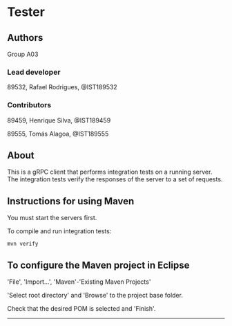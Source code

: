 # Tester


## Authors

Group A03


### Lead developer

89532, Rafael Rodrigues, @IST189532


### Contributors

89459, Henrique Silva, @IST189459

89555, Tomás Alagoa, @IST189555


## About

This is a gRPC client that performs integration tests on a running server.
The integration tests verify the responses of the server to a set of requests.


## Instructions for using Maven

You must start the servers first.

To compile and run integration tests:

```
mvn verify
```


## To configure the Maven project in Eclipse

'File', 'Import...', 'Maven'-'Existing Maven Projects'

'Select root directory' and 'Browse' to the project base folder.

Check that the desired POM is selected and 'Finish'.


----

